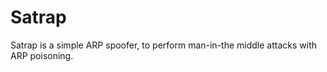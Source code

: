 # Satrap

Satrap is a simple ARP spoofer, to perform man-in-the middle attacks
with ARP poisoning.


